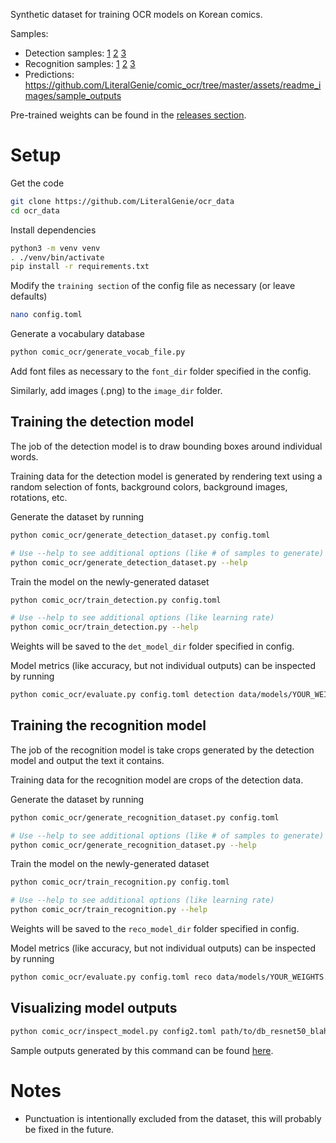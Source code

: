 Synthetic dataset for training OCR models on Korean comics.

Samples:

-   Detection samples: [1](https://github.com/LiteralGenie/comic_ocr/blob/master/assets/readme_images/detection_1.png) [2](https://github.com/LiteralGenie/comic_ocr/blob/master/assets/readme_images/detection_2.png) [3](https://github.com/LiteralGenie/comic_ocr/blob/master/assets/readme_images/detection_3.png)
-   Recognition samples: [1](https://github.com/LiteralGenie/comic_ocr/blob/master/assets/readme_images/reco_1.png) [2](https://github.com/LiteralGenie/comic_ocr/blob/master/assets/readme_images/reco_2.png) [3](https://github.com/LiteralGenie/comic_ocr/blob/master/assets/readme_images/reco_3.png)
-   Predictions: https://github.com/LiteralGenie/comic_ocr/tree/master/assets/readme_images/sample_outputs 

Pre-trained weights can be found in the [releases section](https://github.com/LiteralGenie/comic_ocr/releases).

# Setup

Get the code

```bash
git clone https://github.com/LiteralGenie/ocr_data
cd ocr_data
```

Install dependencies

```bash
python3 -m venv venv
. ./venv/bin/activate
pip install -r requirements.txt
```

Modify the `training section` of the config file as necessary (or leave defaults)

```bash
nano config.toml
```

Generate a vocabulary database

```bash
python comic_ocr/generate_vocab_file.py
```

Add font files as necessary to the `font_dir` folder specified in the config.

Similarly, add images (.png) to the `image_dir` folder.

## Training the detection model

The job of the detection model is to draw bounding boxes around individual words.

Training data for the detection model is generated by rendering text using a random selection of fonts, background colors, background images, rotations, etc.

Generate the dataset by running

```bash
python comic_ocr/generate_detection_dataset.py config.toml

# Use --help to see additional options (like # of samples to generate)
python comic_ocr/generate_detection_dataset.py --help
```

Train the model on the newly-generated dataset

```bash
python comic_ocr/train_detection.py config.toml

# Use --help to see additional options (like learning rate)
python comic_ocr/train_detection.py --help
```

Weights will be saved to the `det_model_dir` folder specified in config.

Model metrics (like accuracy, but not individual outputs) can be inspected by running

```bash
python comic_ocr/evaluate.py config.toml detection data/models/YOUR_WEIGHTS.pt
```

## Training the recognition model

The job of the recognition model is take crops generated by the detection model and output the text it contains.

Training data for the recognition model are crops of the detection data.

Generate the dataset by running

```bash
python comic_ocr/generate_recognition_dataset.py config.toml

# Use --help to see additional options (like # of samples to generate)
python comic_ocr/generate_recognition_dataset.py --help
```

Train the model on the newly-generated dataset

```bash
python comic_ocr/train_recognition.py config.toml

# Use --help to see additional options (like learning rate)
python comic_ocr/train_recognition.py --help
```

Weights will be saved to the `reco_model_dir` folder specified in config.

Model metrics (like accuracy, but not individual outputs) can be inspected by running

```bash
python comic_ocr/evaluate.py config.toml reco data/models/YOUR_WEIGHTS.pt
```

## Visualizing model outputs

```bash
python comic_ocr/inspect_model.py config2.toml path/to/db_resnet50_blah_blah.pt ./parseq_blah_blah.pt path/to/folder/with/images
```

Sample outputs generated by this command can be found [here](https://github.com/LiteralGenie/comic_ocr/tree/master/assets/readme_images/sample_outputs).

# Notes

-   Punctuation is intentionally excluded from the dataset, this will probably be fixed in the future.
